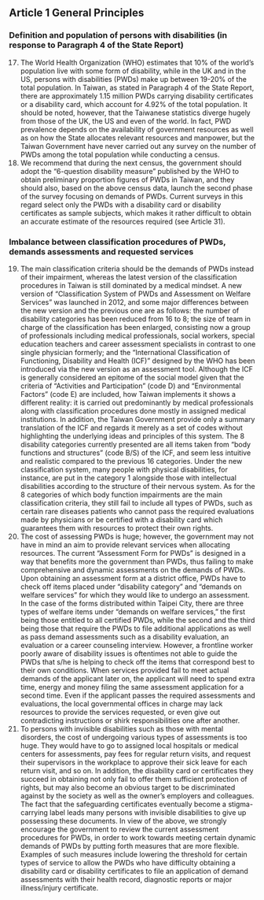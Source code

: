 ## Article 1 General Principles

### Definition and population of persons with disabilities (in response to Paragraph 4 of the State Report)

<ol start="17">
  <li>The World Health Organization (WHO) estimates that 10% of the world’s population live with some form of disability, while in the UK and in the US, persons with disabilities (PWDs) make up between 19-20% of the total population. In Taiwan, as stated in Paragraph 4 of the State Report, there are approximately 1.15 million PWDs carrying disability certificates or a disability card, which account for 4.92% of the total population. It should be noted, however, that the Taiwanese statistics diverge hugely from those of the UK, the US and even of the world. In fact, PWD prevalence depends on the availability of government resources as well as on how the State allocates relevant resources and manpower, but the Taiwan Government have never carried out any survey on the number of PWDs among the total population while conducting a census.</li>

  <li>We recommend that during the next census, the government should adopt the “6-question disability measure” published by the WHO to obtain preliminary proportion figures of PWDs in Taiwan, and they should also, based on the above census data, launch the second phase of the survey focusing on demands of PWDs. Current surveys in this regard select only the PWDs with a disability card or disability certificates as sample subjects, which makes it rather difficult to obtain an accurate estimate of the resources required (see Article 31).</li>
</ol>

### Imbalance between classification procedures of PWDs, demands assessments and requested services

<ol start="19">
  <li>The main classification criteria should be the demands of PWDs instead of their impairment, whereas the latest version of the classification procedures in Taiwan is still dominated by a medical mindset. A new version of “Classification System of PWDs and Assessment on Welfare Services” was launched in 2012, and some major differences between the new version and the previous one are as follows: the number of disability categories has been reduced from 16 to 8; the size of team in charge of the classification has been enlarged, consisting now a group of professionals including medical professionals, social workers, special education teachers and career assessment specialists in contrast to one single physician formerly; and the “International Classification of Functioning, Disability and Health (ICF)” designed by the WHO has been introduced via the new version as an assessment tool. Although the ICF is generally considered an epitome of the social model given that the criteria of “Activities and Participation” (code D) and “Environmental Factors” (code E) are included, how Taiwan implements it shows a different reality: it is carried out predominantly by medical professionals along with classification procedures done mostly in assigned medical institutions. In addition, the Taiwan Government provide only a summary translation of the ICF and regards it merely as a set of codes without highlighting the underlying ideas and principles of this system. The 8 disability categories currently presented are all items taken from “body functions and structures” (code B/S) of the ICF, and seem less intuitive and realistic compared to the previous 16 categories. Under the new classification system, many people with physical disabilities, for instance, are put in the category 1 alongside those with intellectual disabilities according to the structure of their nervous system. As for the 8 categories of which body function impairments are the main classification criteria, they still fail to include all types of PWDs, such as certain rare diseases patients who cannot pass the required evaluations made by physicians or be certified with a disability card which guarantees them with resources to protect their own rights.</li>

  <li>The cost of assessing PWDs is huge; however, the government may not have in mind an aim to provide relevant services when allocating resources. The current “Assessment Form for PWDs” is designed in a way that benefits more the government than PWDs, thus failing to make comprehensive and dynamic assessments on the demands of PWDs. Upon obtaining an assessment form at a district office, PWDs have to check off items placed under “disability category” and “demands on welfare services” for which they would like to undergo an assessment. In the case of the forms distributed within Taipei City, there are three types of welfare items under “demands on welfare services,” the first being those entitled to all certified PWDs, while the second and the third being those that require the PWDs to file additional applications as well as pass demand assessments such as a disability evaluation, an evaluation or a career counseling interview. However, a frontline worker poorly aware of disability issues is oftentimes not able to guide the PWDs that s/he is helping to check off the items that correspond best to their own conditions. When services provided fail to meet actual demands of the applicant later on, the applicant will need to spend extra time, energy and money filing the same assessment application for a second time. Even if the applicant passes the required assessments and evaluations, the local governmental offices in charge may lack resources to provide the services requested, or even give out contradicting instructions or shirk responsibilities one after another.</li>

  <li>To persons with invisible disabilities such as those with mental disorders, the cost of undergoing various types of assessments is too huge. They would have to go to assigned local hospitals or medical centers for assessments, pay fees for regular return visits, and request their supervisors in the workplace to approve their sick leave for each return visit, and so on. In addition, the disability card or certificates they succeed in obtaining not only fail to offer them sufficient protection of rights, but may also become an obvious target to be discriminated against by the society as well as the owner’s employers and colleagues. The fact that the safeguarding certificates eventually become a stigma-carrying label leads many persons with invisible disabilities to give up possessing these documents. In view of the above, we strongly encourage the government to review the current assessment procedures for PWDs, in order to work towards meeting certain dynamic demands of PWDs by putting forth measures that are more flexible. Examples of such measures include lowering the threshold for certain types of service to allow the PWDs who have difficulty obtaining a disability card or disability certificates to file an application of demand assessments with their health record, diagnostic reports or major illness/injury certificate.</li>
</ol>
